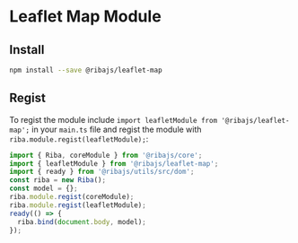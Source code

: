 # Leaflet Map Module

## Install

```bash
npm install --save @ribajs/leaflet-map
```

## Regist

To regist the module include `import leafletModule from '@ribajs/leaflet-map';` in your `main.ts` file and regist the module with `riba.module.regist(leafletModule);`:

```ts
import { Riba, coreModule } from '@ribajs/core';
import { leafletModule } from '@ribajs/leaflet-map';
import { ready } from '@ribajs/utils/src/dom';
const riba = new Riba();
const model = {};
riba.module.regist(coreModule);
riba.module.regist(leafletModule);
ready(() => {
  riba.bind(document.body, model);
});
```
